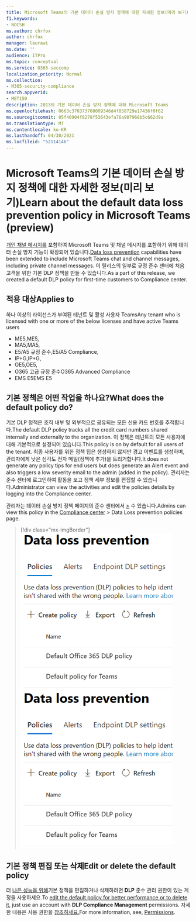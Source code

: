 ```yaml
---
title: Microsoft Teams의 기본 데이터 손실 방지 정책에 대한 자세한 정보(미리 보기)
f1.keywords:
- NOCSH
ms.author: chrfox
author: chrfox
manager: laurawi
ms.date: ''
audience: ITPro
ms.topic: conceptual
ms.service: O365-seccomp
localization_priority: Normal
ms.collection:
- M365-security-compliance
search.appverid:
- MET150
description: 2013의 기본 데이터 손실 방지 정책에 대해 Microsoft Teams
ms.openlocfilehash: 0663c370373708009346d4f858729e17436f0f62
ms.sourcegitcommit: 05f40904f8278f53643efa76a907968b5c662d9a
ms.translationtype: MT
ms.contentlocale: ko-KR
ms.lasthandoff: 04/30/2021
ms.locfileid: "52114146"
---
```

# <a name="learn-about-the-default-data-loss-prevention-policy-in-microsoft-teams-preview"></a><span data-ttu-id="07d56-103">Microsoft Teams의 기본 데이터 손실 방지 정책에 대한 자세한 정보(미리 보기)</span><span class="sxs-lookup"><span data-stu-id="07d56-103">Learn about the default data loss prevention policy in Microsoft Teams (preview)</span></span>

<span data-ttu-id="07d56-104">[개인 채널 메시지를](dlp-learn-about-dlp.md) 포함하여 Microsoft Teams 및 채널 메시지를 포함하기 위해 데이터 손실 방지 기능이 확장되어 있습니다.</span><span class="sxs-lookup"><span data-stu-id="07d56-104">[Data loss prevention](dlp-learn-about-dlp.md) capabilities have been extended to include Microsoft Teams chat and channel messages, including private channel messages.</span></span> <span data-ttu-id="07d56-105">이 릴리스의 일부로 규정 준수 센터에 처음 고객을 위한 기본 DLP 정책을 만들 수 있습니다.</span><span class="sxs-lookup"><span data-stu-id="07d56-105">As a part of this release, we created a default DLP policy for first-time customers to Compliance center.</span></span>

## <a name="applies-to"></a><span data-ttu-id="07d56-106">적용 대상</span><span class="sxs-lookup"><span data-stu-id="07d56-106">Applies to</span></span>

<span data-ttu-id="07d56-107">하나 이상의 라이선스가 부여된 테넌트 및 활성 사용자 Teams</span><span class="sxs-lookup"><span data-stu-id="07d56-107">Any tenant who is licensed with one or more of the below licenses and have active Teams users</span></span>
 
- <span data-ttu-id="07d56-108">ME5,</span><span class="sxs-lookup"><span data-stu-id="07d56-108">ME5,</span></span> 
- <span data-ttu-id="07d56-109">MA5,</span><span class="sxs-lookup"><span data-stu-id="07d56-109">MA5,</span></span> 
- <span data-ttu-id="07d56-110">E5/A5 규정 준수,</span><span class="sxs-lookup"><span data-stu-id="07d56-110">E5/A5 Compliance,</span></span> 
- <span data-ttu-id="07d56-111">IP+G,</span><span class="sxs-lookup"><span data-stu-id="07d56-111">IP+G,</span></span> 
- <span data-ttu-id="07d56-112">OE5,</span><span class="sxs-lookup"><span data-stu-id="07d56-112">OE5,</span></span> 
- <span data-ttu-id="07d56-113">O365 고급 규정 준수</span><span class="sxs-lookup"><span data-stu-id="07d56-113">O365 Advanced Compliance</span></span> 
- <span data-ttu-id="07d56-114">EMS E5</span><span class="sxs-lookup"><span data-stu-id="07d56-114">EMS E5</span></span>


## <a name="what-does-the-default-policy-do"></a><span data-ttu-id="07d56-115">기본 정책은 어떤 작업을 하나요?</span><span class="sxs-lookup"><span data-stu-id="07d56-115">What does the default policy do?</span></span>

<span data-ttu-id="07d56-116">기본 DLP 정책은 조직 내부 및 외부적으로 공유되는 모든 신용 카드 번호를 추적합니다.</span><span class="sxs-lookup"><span data-stu-id="07d56-116">The default DLP policy tracks all the credit card numbers shared internally and externally to the organization.</span></span> <span data-ttu-id="07d56-117">이 정책은 테넌트의 모든 사용자에 대해 기본적으로 설정되어 있습니다.</span><span class="sxs-lookup"><span data-stu-id="07d56-117">This policy is on by default for all users of the tenant.</span></span> <span data-ttu-id="07d56-118">최종 사용자를 위한 정책 팁은 생성하지 않지만 경고 이벤트를 생성하며, 관리자에게 낮은 심각도 전자 메일(정책에 추가)을 트리거합니다.</span><span class="sxs-lookup"><span data-stu-id="07d56-118">It does not generate any policy tips for end users but does generate an Alert event and also triggers a low severity email to the admin (added in the policy).</span></span> <span data-ttu-id="07d56-119">관리자는 준수 센터에 로그인하여 활동을 보고 정책 세부 정보를 편집할 수 있습니다.</span><span class="sxs-lookup"><span data-stu-id="07d56-119">Administrator can view the activities and edit the policies details by logging into the Compliance center.</span></span>

<span data-ttu-id="07d56-120">관리자는 데이터 손실 방지 정책 페이지의 준수 센터에서 [>](https://compliance.microsoft.com/compliancesettings) 수 있습니다.</span><span class="sxs-lookup"><span data-stu-id="07d56-120">Admins can view this policy in the [Compliance center](https://compliance.microsoft.com/compliancesettings) > Data Loss prevention policies page.</span></span>


> [!div class="mx-imgBorder"]
> <span data-ttu-id="07d56-121">![기본 Teams DLP 정책](../media/default-teams-dlp-policy.png)</span><span class="sxs-lookup"><span data-stu-id="07d56-121">![default Teams DLP policy](../media/default-teams-dlp-policy.png)</span></span>

## <a name="edit-or-delete-the-default-policy"></a><span data-ttu-id="07d56-122">기본 정책 편집 또는 삭제</span><span class="sxs-lookup"><span data-stu-id="07d56-122">Edit or delete the default policy</span></span>

<span data-ttu-id="07d56-123">더 [나은 성능을 위해](create-test-tune-dlp-policy.md#tune-a-dlp-policy)기본 정책을 편집하거나 삭제하려면 **DLP** 준수 관리 권한이 있는 계정을 사용하세요.</span><span class="sxs-lookup"><span data-stu-id="07d56-123">To [edit the default policy for better performance or to delete it](create-test-tune-dlp-policy.md#tune-a-dlp-policy), just use an account with **DLP Compliance Management** permissions.</span></span> <span data-ttu-id="07d56-124">자세한 내용은 사용 권한을 [참조하세요.](create-test-tune-dlp-policy.md#permissions)</span><span class="sxs-lookup"><span data-stu-id="07d56-124">For more information, see, [Permissions](create-test-tune-dlp-policy.md#permissions).</span></span>

